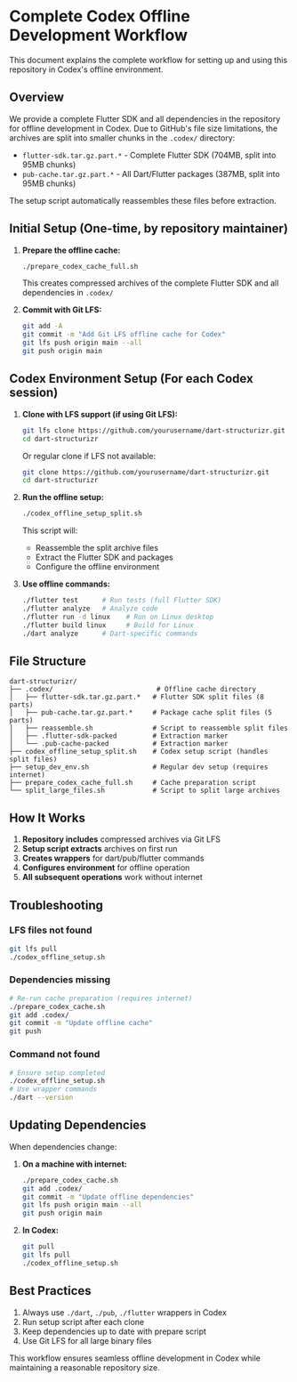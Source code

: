 # Complete Codex Offline Development Workflow

This document explains the complete workflow for setting up and using this repository in Codex's offline environment.

## Overview

We provide a complete Flutter SDK and all dependencies in the repository for offline development in Codex. Due to GitHub's file size limitations, the archives are split into smaller chunks in the `.codex/` directory:
- `flutter-sdk.tar.gz.part.*` - Complete Flutter SDK (704MB, split into 95MB chunks)
- `pub-cache.tar.gz.part.*` - All Dart/Flutter packages (387MB, split into 95MB chunks)

The setup script automatically reassembles these files before extraction.

## Initial Setup (One-time, by repository maintainer)

1. **Prepare the offline cache:**
   ```bash
   ./prepare_codex_cache_full.sh
   ```
   This creates compressed archives of the complete Flutter SDK and all dependencies in `.codex/`

2. **Commit with Git LFS:**
   ```bash
   git add -A
   git commit -m "Add Git LFS offline cache for Codex"
   git lfs push origin main --all
   git push origin main
   ```

## Codex Environment Setup (For each Codex session)

1. **Clone with LFS support (if using Git LFS):**
   ```bash
   git lfs clone https://github.com/yourusername/dart-structurizr.git
   cd dart-structurizr
   ```
   
   Or regular clone if LFS not available:
   ```bash
   git clone https://github.com/yourusername/dart-structurizr.git
   cd dart-structurizr
   ```

2. **Run the offline setup:**
   ```bash
   ./codex_offline_setup_split.sh
   ```
   
   This script will:
   - Reassemble the split archive files
   - Extract the Flutter SDK and packages
   - Configure the offline environment

3. **Use offline commands:**
   ```bash
   ./flutter test      # Run tests (full Flutter SDK)
   ./flutter analyze   # Analyze code
   ./flutter run -d linux    # Run on Linux desktop
   ./flutter build linux     # Build for Linux
   ./dart analyze      # Dart-specific commands
   ```

## File Structure

```
dart-structurizr/
├── .codex/                          # Offline cache directory
│   ├── flutter-sdk.tar.gz.part.*   # Flutter SDK split files (8 parts)
│   ├── pub-cache.tar.gz.part.*     # Package cache split files (5 parts)
│   ├── reassemble.sh               # Script to reassemble split files
│   ├── .flutter-sdk-packed         # Extraction marker
│   └── .pub-cache-packed           # Extraction marker
├── codex_offline_setup_split.sh    # Codex setup script (handles split files)
├── setup_dev_env.sh                # Regular dev setup (requires internet)
├── prepare_codex_cache_full.sh     # Cache preparation script
└── split_large_files.sh            # Script to split large archives
```

## How It Works

1. **Repository includes** compressed archives via Git LFS
2. **Setup script extracts** archives on first run
3. **Creates wrappers** for dart/pub/flutter commands
4. **Configures environment** for offline operation
5. **All subsequent operations** work without internet

## Troubleshooting

### LFS files not found
```bash
git lfs pull
./codex_offline_setup.sh
```

### Dependencies missing
```bash
# Re-run cache preparation (requires internet)
./prepare_codex_cache.sh
git add .codex/
git commit -m "Update offline cache"
git push
```

### Command not found
```bash
# Ensure setup completed
./codex_offline_setup.sh
# Use wrapper commands
./dart --version
```

## Updating Dependencies

When dependencies change:

1. **On a machine with internet:**
   ```bash
   ./prepare_codex_cache.sh
   git add .codex/
   git commit -m "Update offline dependencies"
   git lfs push origin main --all
   git push origin main
   ```

2. **In Codex:**
   ```bash
   git pull
   git lfs pull
   ./codex_offline_setup.sh
   ```

## Best Practices

1. Always use `./dart`, `./pub`, `./flutter` wrappers in Codex
2. Run setup script after each clone
3. Keep dependencies up to date with prepare script
4. Use Git LFS for all large binary files

This workflow ensures seamless offline development in Codex while maintaining a reasonable repository size.